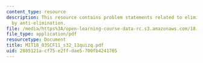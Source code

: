 ```yaml
---
content_type: resource
description: This resource contains problem statements related to elimination followed
  by anti-elimination.
file: /media/https%3A/open-learning-course-data-rc.s3.amazonaws.com/18-03sc-differential-equations-fall-2011/2885121acf75e2ffdae5700fb4241705_MIT18_03SCF11_s32_11quizq.pdf
file_type: application/pdf
resourcetype: Document
title: MIT18_03SCF11_s32_11quizq.pdf
uid: 2885121a-cf75-e2ff-dae5-700fb4241705
---
```

